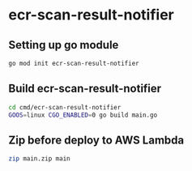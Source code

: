 # ecr-scan-result-notifier

## Setting up go module

```bash
go mod init ecr-scan-result-notifier
```

## Build ecr-scan-result-notifier

```bash
cd cmd/ecr-scan-result-notifier
GOOS=linux CGO_ENABLED=0 go build main.go
```

## Zip before deploy to AWS Lambda

```bash
zip main.zip main
```
